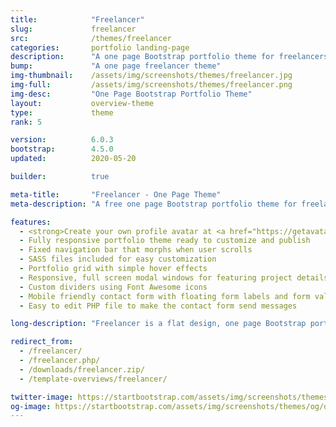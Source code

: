 ```yaml
---
title:            "Freelancer"
slug:             freelancer
src:              /themes/freelancer
categories:       portfolio landing-page
description:      "A one page Bootstrap portfolio theme for freelancers featuring a flat design and a custom portfolio grid"
bump:             "A one page freelancer theme"
img-thumbnail:    /assets/img/screenshots/themes/freelancer.jpg
img-full:         /assets/img/screenshots/themes/freelancer.png
img-desc:         "One Page Bootstrap Portfolio Theme"
layout:           overview-theme
type:             theme
rank: 5

version:          6.0.3
bootstrap:        4.5.0
updated:          2020-05-20

builder:          true

meta-title:       "Freelancer - One Page Theme"
meta-description: "A free one page Bootstrap portfolio theme for freelancers. All Start Bootstrap templates are free to download and open source."

features:
  - <strong>Create your own profile avatar at <a href="https://getavataaars.com/" target="_blank">https://getavataaars.com/</a></strong>
  - Fully responsive portfolio theme ready to customize and publish
  - Fixed navigation bar that morphs when user scrolls
  - SASS files included for easy customization
  - Portfolio grid with simple hover effects
  - Responsive, full screen modal windows for featuring project details
  - Custom dividers using Font Awesome icons
  - Mobile friendly contact form with floating form labels and form validation
  - Easy to edit PHP file to make the contact form send messages

long-description: "Freelancer is a flat design, one page Bootstrap portfolio theme perfect for freelancer portfolios, or any other one page website."

redirect_from:
  - /freelancer/
  - /freelancer.php/
  - /downloads/freelancer.zip/
  - /template-overviews/freelancer/

twitter-image: https://startbootstrap.com/assets/img/screenshots/themes/twitter/twitter-freelancer.png
og-image: https://startbootstrap.com/assets/img/screenshots/themes/og/og-freelancer.png
---
```

